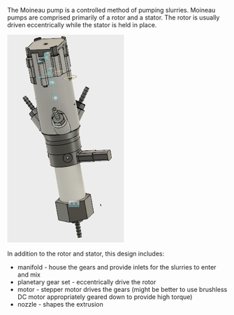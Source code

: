 The Moineau pump is a controlled method of pumping slurries. Moineau pumps are comprised primarily of a rotor and a stator. The rotor is usually driven eccentrically while the stator is held in place.

![Moineau Assembly](PhoXtruderV1.PNG)

In addition to the rotor and stator, this design includes:
* manifold - house the gears and provide inlets for the slurries to enter and mix
* planetary gear set - eccentrically drive the rotor
* motor - stepper motor drives the gears (might be better to use brushless DC motor appropriately geared down to provide high torque)
* nozzle - shapes the extrusion
